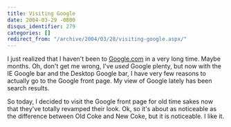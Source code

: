 ```yaml
---
title: Visiting Google
date: 2004-03-29 -0800
disqus_identifier: 279
categories: []
redirect_from: "/archive/2004/03/28/visiting-google.aspx/"
---
```


I just realized that I haven't been to
[Google.com](http://www.google.com) in a very long time. Maybe months.
Oh, don't get me wrong, I've *used* Google plenty, but now with the IE
Google bar and the Desktop Google bar, I have very few reasons to
actually go to the Google front page. My view of Google lately has been
search results.

So today, I decided to visit the Google front page for old time sakes
now that they've totally revamped their look. Ok, so it's about as
noticeable as the difference between Old Coke and New Coke, but it is
noticeable. I like it.

